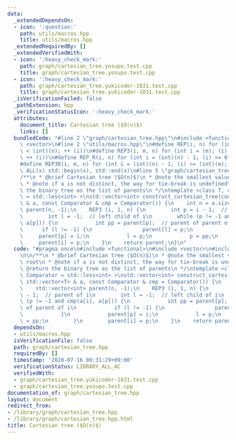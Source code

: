 ```yaml
---
data:
  _extendedDependsOn:
  - icon: ':question:'
    path: utils/macros.hpp
    title: utils/macros.hpp
  _extendedRequiredBy: []
  _extendedVerifiedWith:
  - icon: ':heavy_check_mark:'
    path: graph/cartesian_tree.yosupo.test.cpp
    title: graph/cartesian_tree.yosupo.test.cpp
  - icon: ':heavy_check_mark:'
    path: graph/cartesian_tree.yukicoder-1031.test.cpp
    title: graph/cartesian_tree.yukicoder-1031.test.cpp
  _isVerificationFailed: false
  _pathExtension: hpp
  _verificationStatusIcon: ':heavy_check_mark:'
  attributes:
    document_title: Cartesian tree ($O(n)$)
    links: []
  bundledCode: "#line 2 \"graph/cartesian_tree.hpp\"\n#include <functional>\n#include\
    \ <vector>\n#line 2 \"utils/macros.hpp\"\n#define REP(i, n) for (int i = 0; (i)\
    \ < (int)(n); ++ (i))\n#define REP3(i, m, n) for (int i = (m); (i) < (int)(n);\
    \ ++ (i))\n#define REP_R(i, n) for (int i = (int)(n) - 1; (i) >= 0; -- (i))\n\
    #define REP3R(i, m, n) for (int i = (int)(n) - 1; (i) >= (int)(m); -- (i))\n#define\
    \ ALL(x) std::begin(x), std::end(x)\n#line 5 \"graph/cartesian_tree.hpp\"\n\n\
    /**\n * @brief Cartesian tree ($O(n)$)\n * @note the smallest value is the root\n\
    \ * @note if a is not distinct, the way for tie-break is undefined\n * @return\
    \ the binary tree as the list of parents\n */\ntemplate <class T, class Comparator\
    \ = std::less<int> >\nstd::vector<int> construct_cartesian_tree(const std::vector<T>\
    \ & a, const Comparator & cmp = Comparator()) {\n    int n = a.size();\n    std::vector<int>\
    \ parent(n, -1);\n    REP3 (i, 1, n) {\n        int p = i - 1;  // parent of i\n\
    \        int l = -1;  // left child of i\n        while (p != -1 and cmp(a[i],\
    \ a[p])) {\n            int pp = parent[p];  // parent of parent of i\n      \
    \      if (l != -1) {\n                parent[l] = p;\n            }\n       \
    \     parent[p] = i;\n            l = p;\n            p = pp;\n        }\n   \
    \     parent[i] = p;\n    }\n    return parent;\n}\n"
  code: "#pragma once\n#include <functional>\n#include <vector>\n#include \"utils/macros.hpp\"\
    \n\n/**\n * @brief Cartesian tree ($O(n)$)\n * @note the smallest value is the\
    \ root\n * @note if a is not distinct, the way for tie-break is undefined\n *\
    \ @return the binary tree as the list of parents\n */\ntemplate <class T, class\
    \ Comparator = std::less<int> >\nstd::vector<int> construct_cartesian_tree(const\
    \ std::vector<T> & a, const Comparator & cmp = Comparator()) {\n    int n = a.size();\n\
    \    std::vector<int> parent(n, -1);\n    REP3 (i, 1, n) {\n        int p = i\
    \ - 1;  // parent of i\n        int l = -1;  // left child of i\n        while\
    \ (p != -1 and cmp(a[i], a[p])) {\n            int pp = parent[p];  // parent\
    \ of parent of i\n            if (l != -1) {\n                parent[l] = p;\n\
    \            }\n            parent[p] = i;\n            l = p;\n            p\
    \ = pp;\n        }\n        parent[i] = p;\n    }\n    return parent;\n}\n"
  dependsOn:
  - utils/macros.hpp
  isVerificationFile: false
  path: graph/cartesian_tree.hpp
  requiredBy: []
  timestamp: '2020-07-16 00:31:29+09:00'
  verificationStatus: LIBRARY_ALL_AC
  verifiedWith:
  - graph/cartesian_tree.yukicoder-1031.test.cpp
  - graph/cartesian_tree.yosupo.test.cpp
documentation_of: graph/cartesian_tree.hpp
layout: document
redirect_from:
- /library/graph/cartesian_tree.hpp
- /library/graph/cartesian_tree.hpp.html
title: Cartesian tree ($O(n)$)
---
```

